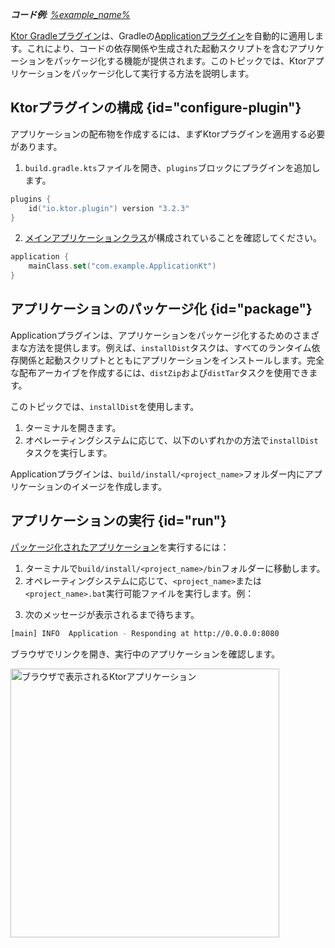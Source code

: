 [//]: # (title: アプリケーションの配布物を作成する)

<tldr>
<var name="example_name" value="deployment-ktor-plugin"/>
<p>
    <b>コード例</b>:
    <a href="https://github.com/ktorio/ktor-documentation/tree/%ktor_version%/codeSnippets/snippets/%example_name%">
        %example_name%
    </a>
</p>
</tldr>

[Ktor Gradleプラグイン](https://github.com/ktorio/ktor-build-plugins)は、Gradleの[Applicationプラグイン](https://docs.gradle.org/current/userguide/application_plugin.html)を自動的に適用します。これにより、コードの依存関係や生成された起動スクリプトを含むアプリケーションをパッケージ化する機能が提供されます。このトピックでは、Ktorアプリケーションをパッケージ化して実行する方法を説明します。

## Ktorプラグインの構成 {id="configure-plugin"}
アプリケーションの配布物を作成するには、まずKtorプラグインを適用する必要があります。
1.  `build.gradle.kts`ファイルを開き、`plugins`ブロックにプラグインを追加します。
   ```kotlin
   plugins {
       id("io.ktor.plugin") version "3.2.3"
   }
   ```

2.  [メインアプリケーションクラス](server-dependencies.topic#create-entry-point)が構成されていることを確認してください。
   ```kotlin
   application {
       mainClass.set("com.example.ApplicationKt")
   }
   ```

## アプリケーションのパッケージ化 {id="package"}
Applicationプラグインは、アプリケーションをパッケージ化するためのさまざまな方法を提供します。例えば、`installDist`タスクは、すべてのランタイム依存関係と起動スクリプトとともにアプリケーションをインストールします。完全な配布アーカイブを作成するには、`distZip`および`distTar`タスクを使用できます。

このトピックでは、`installDist`を使用します。
1.  ターミナルを開きます。
2.  オペレーティングシステムに応じて、以下のいずれかの方法で`installDist`タスクを実行します。
   
   <Tabs group="os">
   <TabItem title="Linux/macOS" group-key="unix">
   <code-block code="./gradlew installDist"/>
   </TabItem>
   <TabItem title="Windows" group-key="windows">
   <code-block code="gradlew.bat installDist"/>
   </TabItem>
   </Tabs>

   Applicationプラグインは、`build/install/<project_name>`フォルダー内にアプリケーションのイメージを作成します。

## アプリケーションの実行 {id="run"}
[パッケージ化されたアプリケーション](#package)を実行するには：
1.  ターミナルで`build/install/<project_name>/bin`フォルダーに移動します。
2.  オペレーティングシステムに応じて、`<project_name>`または`<project_name>.bat`実行可能ファイルを実行します。例：

   <snippet id="run_executable">
   <Tabs group="os">
   <TabItem title="Linux/macOS" group-key="unix">
   <code-block code="./ktor-sample"/>
   </TabItem>
   <TabItem title="Windows" group-key="windows">
   <code-block code="ktor-sample.bat"/>
   </TabItem>
   </Tabs>
   </snippet>
   
3.  次のメッセージが表示されるまで待ちます。
   ```Bash
   [main] INFO  Application - Responding at http://0.0.0.0:8080
   ```
   ブラウザでリンクを開き、実行中のアプリケーションを確認します。

   <img src="ktor_idea_new_project_browser.png" alt="ブラウザで表示されるKtorアプリケーション" width="430"/>